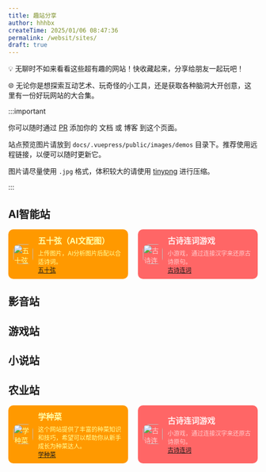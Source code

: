 ```yaml
---
title: 趣站分享
author: hhhbx
createTime: 2025/01/06 08:47:36
permalink: /websit/sites/
draft: true
---
```

💡 无聊时不如来看看这些超有趣的网站！快收藏起来，分享给朋友一起玩吧！

🌐 无论你是想探索互动艺术、玩奇怪的小工具，还是获取各种脑洞大开创意，这里有一份好玩网站的大合集。

:::important

你可以随时通过 [PR](https://github.com/xxxx) 添加你的 文档 或 博客 到这个页面。

站点预览图片请放到 `docs/.vuepress/public/images/demos` 目录下。推荐使用远程链接，以便可以随时更新它。

图片请尽量使用 `.jpg` 格式，体积较大的请使用 [tinypng](https://tinypng.com/) 进行压缩。

:::
## AI智能站
<div style="display: flex; gap: 20px; flex-wrap: wrap; justify-content: center; max-width: 800px; margin: auto;">

  <div style="flex: 1 1 calc(50% - 20px); background-color: rgb(255,153,0); padding: 10px; border-radius: 10px; color: rgb(255,255,153); box-sizing: border-box; display: flex; align-items: center; gap: 10px;">
      <img src="https://github.com/pengzhanbo.png" alt="五十弦（AI文配图）" style="width: 40px; height: 40px; border-radius: 30%;">
      <div>
          <h3 style="color: rgb(255,255,170); margin: 0; font-size: 16px;">五十弦（AI文配图）</h3>
          <p style="margin: 5px 0 0; font-size: 12px;">上传图片，AI分析图片后配以合适诗词。</p>
          <a href="https://www.wushixian.info/" style="font-size: 12px;">五十弦</a>
      </div>
  </div>

  <div style="flex: 1 1 calc(50% - 20px); background-color: rgb(255,102,102); padding: 10px; border-radius: 10px; color: rgb(255,204,204); box-sizing: border-box; display: flex; align-items: center; gap: 10px;">
      <img src="https://github.com/pengzhanbo.png" alt="古诗连词游戏" style="width: 40px; height: 40px; border-radius: 30%;">
      <div>
          <h3 style="color: rgb(255,238,238); margin: 0; font-size: 16px;">古诗连词游戏</h3>
          <p style="margin: 5px 0 0; font-size: 12px;">小游戏，通过连接汉字来还原古诗原句。</p>
          <a href="https://poetrystrands.com/zh" style="font-size: 12px;">古诗连词</a>
      </div>
  </div>

</div>

## 影音站
## 游戏站
## 小说站
## 农业站
<div style="display: flex; gap: 20px; flex-wrap: wrap; justify-content: center; max-width: 800px; margin: auto;">

  <div style="flex: 1 1 calc(50% - 20px); background-color: rgb(255,153,0); padding: 10px; border-radius: 10px; color: rgb(255,255,153); box-sizing: border-box; display: flex; align-items: center; gap: 10px;">
      <img src="https://github.com/pengzhanbo.png" alt="学种菜" style="width: 40px; height: 40px; border-radius: 30%;">
      <div>
          <h3 style="color: rgb(255,255,170); margin: 0; font-size: 16px;">学种菜</h3>
          <p style="margin: 5px 0 0; font-size: 12px;">这个网站提供了丰富的种菜知识和技巧，希望可以帮助你从新手成长为种菜达人。</p>
          <a href="https://www.xuezhongcai.com/" style="font-size: 12px;">学种菜</a>
      </div>
  </div>

  <div style="flex: 1 1 calc(50% - 20px); background-color: rgb(255,102,102); padding: 10px; border-radius: 10px; color: rgb(255,204,204); box-sizing: border-box; display: flex; align-items: center; gap: 10px;">
      <img src="https://github.com/pengzhanbo.png" alt="古诗连词游戏" style="width: 40px; height: 40px; border-radius: 30%;">
      <div>
          <h3 style="color: rgb(255,238,238); margin: 0; font-size: 16px;">古诗连词游戏</h3>
          <p style="margin: 5px 0 0; font-size: 12px;">小游戏，通过连接汉字来还原古诗原句。</p>
          <a href="https://poetrystrands.com/zh" style="font-size: 12px;">古诗连词</a>
      </div>
  </div>

</div>
